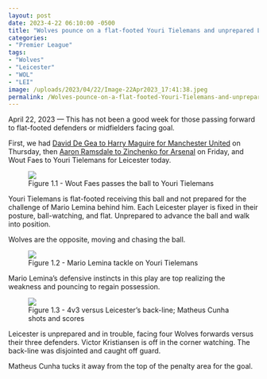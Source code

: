 ```yaml
---
layout: post
date: 2023-4-22 06:10:00 -0500
title: "Wolves pounce on a flat-footed Youri Tielemans and unprepared Leicester"
categories: 
- "Premier League"
tags:
- "Wolves"
- "Leicester"
- "WOL"
- "LEI"
image: /uploads/2023/04/22/Image-22Apr2023_17:41:38.jpeg
permalink: /Wolves-pounce-on-a-flat-footed-Youri-Tielemans-and-unprepared-Leicester/
--- 
```


April 22, 2023 — This has not been a good week for those passing forward to flat-footed defenders or midfielders facing goal.

First, we had [David De Gea to Harry Maguire for Manchester United](https://tacticsjournal.com/David-De-Gea-risky-pass-to-Maguire-facing-goal-costs-Manchester-United/) on Thursday, then [Aaron Ramsdale to Zinchenko for Arsenal](https://tacticsjournal.com/Aaron-Ramsdale-channels-his-inner-David-De-Gea/) on Friday, and Wout Faes to Youri Tielemans for Leicester today. 

<figure>
    <img src="https://tacticsjournal.com/uploads/2023/04/22/Image-22Apr2023_17:41:38.jpeg">
    <figcaption>Figure 1.1 - Wout Faes passes the ball to Youri Tielemans</figcaption>
</figure> 


Youri Tielemans is flat-footed receiving this ball and not prepared for the challenge of Mario Lemina behind him. Each Leicester player is fixed in their posture, ball-watching, and flat. Unprepared to advance the ball and walk into position. 

Wolves are the opposite, moving and chasing the ball. 

<figure>
    <img src="https://tacticsjournal.com/uploads/2023/04/22/Image-22Apr2023_17:42:33.jpeg">
    <figcaption>Figure 1.2 - Mario Lemina tackle on Youri Tielemans</figcaption>
</figure> 

Mario Lemina’s defensive instincts in this play are top realizing the weakness and pouncing to regain possession. 

<figure>
    <img src="https://tacticsjournal.com/uploads/2023/04/22/Image-22Apr2023_17:43:24.jpeg">
    <figcaption>Figure 1.3 - 4v3 versus Leicester’s back-line; Matheus Cunha shots and scores</figcaption>
</figure> 

Leicester is unprepared and in trouble, facing four Wolves forwards versus their three defenders. Victor Kristiansen is off in the corner watching. The back-line was disjointed and caught off guard. 

Matheus Cunha tucks it away from the top of the penalty area for the goal. 
